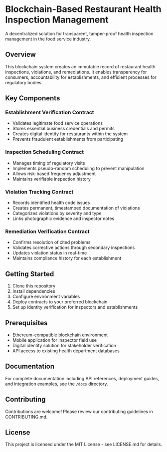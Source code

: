 # Blockchain-Based Restaurant Health Inspection Management

A decentralized solution for transparent, tamper-proof health inspection management in the food service industry.

## Overview

This blockchain system creates an immutable record of restaurant health inspections, violations, and remediations. It enables transparency for consumers, accountability for establishments, and efficient processes for regulatory bodies.

## Key Components

### Establishment Verification Contract
- Validates legitimate food service operations
- Stores essential business credentials and permits
- Creates digital identity for restaurants within the system
- Prevents fraudulent establishments from participating

### Inspection Scheduling Contract
- Manages timing of regulatory visits
- Implements pseudo-random scheduling to prevent manipulation
- Allows risk-based frequency adjustment
- Maintains verifiable inspection history

### Violation Tracking Contract
- Records identified health code issues
- Creates permanent, timestamped documentation of violations
- Categorizes violations by severity and type
- Links photographic evidence and inspector notes

### Remediation Verification Contract
- Confirms resolution of cited problems
- Validates corrective actions through secondary inspections
- Updates violation status in real-time
- Maintains compliance history for each establishment

## Getting Started

1. Clone this repository
2. Install dependencies
3. Configure environment variables
4. Deploy contracts to your preferred blockchain
5. Set up identity verification for inspectors and establishments

## Prerequisites

- Ethereum-compatible blockchain environment
- Mobile application for inspector field use
- Digital identity solution for stakeholder verification
- API access to existing health department databases

## Documentation

For complete documentation including API references, deployment guides, and integration examples, see the `/docs` directory.

## Contributing

Contributions are welcome! Please review our contributing guidelines in CONTRIBUTING.md.

## License

This project is licensed under the MIT License - see LICENSE.md for details.

